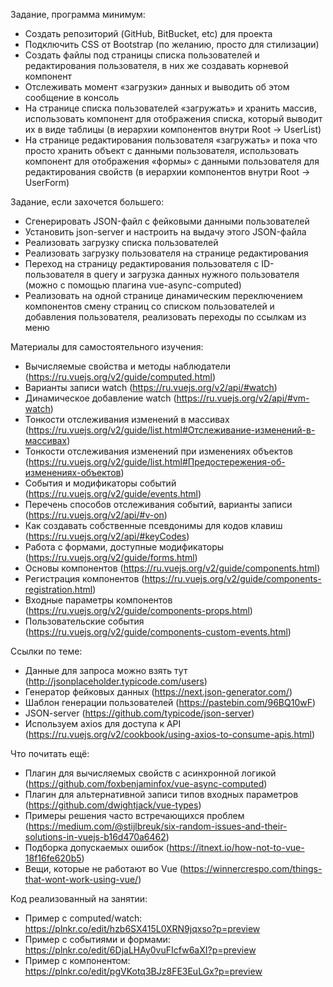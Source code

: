 Задание, программа минимум:
- Создать репозиторий (GitHub, BitBucket, etc) для проекта
- Подключить CSS от Bootstrap (по желанию, просто для стилизации)
- Создать файлы под страницы списка пользователей и редактирования пользователя, в них же создавать корневой компонент
- Отслеживать момент «загрузки» данных и выводить об этом сообщение в консоль
- На странице списка пользователей «загружать» и хранить массив, использовать компонент для отображения списка, который выводит их в виде таблицы (в иерархии компонентов внутри Root → UserList)
- На странице редактирования пользователя «загружать» и пока что просто хранить объект с данными пользователя, использовать компонент для отображения «формы» с данными пользователя для редактирования свойств (в иерархии компонентов внутри Root → UserForm)

Задание, если захочется большего:
- Сгенерировать JSON-файл с фейковыми данными пользователей
- Установить json-server и настроить на выдачу этого JSON-файла
- Реализовать загрузку списка пользователей
- Реализовать загрузку пользователя на странице редактирования
- Переход на страницу редактирования пользователя с ID-пользователя в query и загрузка данных нужного пользователя (можно с помощью плагина vue-async-computed)
- Реализовать на одной странице динамическим переключением компонентов смену страниц со списком пользователей и добавления пользователя, реализовать переходы по ссылкам из меню

Материалы для самостоятельного изучения:
- Вычисляемые свойства и методы наблюдатели (https://ru.vuejs.org/v2/guide/computed.html)
- Варианты записи watch (https://ru.vuejs.org/v2/api/#watch)
- Динамическое добавление watch (https://ru.vuejs.org/v2/api/#vm-watch)
- Тонкости отслеживания изменений в массивах (https://ru.vuejs.org/v2/guide/list.html#Отслеживание-изменений-в-массивах)
- Тонкости отслеживания изменений при изменениях объектов (https://ru.vuejs.org/v2/guide/list.html#Предостережения-об-изменениях-объектов)
- События и модификаторы событий (https://ru.vuejs.org/v2/guide/events.html)
- Перечень способов отслеживания событий, варианты записи (https://ru.vuejs.org/v2/api/#v-on)
- Как создавать собственные псевдонимы для кодов клавиш (https://ru.vuejs.org/v2/api/#keyCodes)
- Работа с формами, доступные модификаторы (https://ru.vuejs.org/v2/guide/forms.html)
- Основы компонентов (https://ru.vuejs.org/v2/guide/components.html)
- Регистрация компонентов (https://ru.vuejs.org/v2/guide/components-registration.html)
- Входные параметры компонентов (https://ru.vuejs.org/v2/guide/components-props.html)
- Пользовательские события (https://ru.vuejs.org/v2/guide/components-custom-events.html)

Ссылки по теме:
- Данные для запроса можно взять тут (http://jsonplaceholder.typicode.com/users)
- Генератор фейковых данных (https://next.json-generator.com/)
- Шаблон генерации пользователей (https://pastebin.com/96BQ10wF)
- JSON-server (https://github.com/typicode/json-server)
- Используем axios для доступа к API (https://ru.vuejs.org/v2/cookbook/using-axios-to-consume-apis.html)

Что почитать ещё:
- Плагин для вычисляемых свойств с асинхронной логикой (https://github.com/foxbenjaminfox/vue-async-computed)
- Плагин для альтернативной записи типов входных параметров (https://github.com/dwightjack/vue-types)
- Примеры решения часто встречающихся проблем (https://medium.com/@stijlbreuk/six-random-issues-and-their-solutions-in-vuejs-b16d470a6462)
- Подборка допускаемых ошибок (https://itnext.io/how-not-to-vue-18f16fe620b5)
- Вещи, которые не работают во Vue (https://winnercrespo.com/things-that-wont-work-using-vue/)

Код реализованный на занятии:
- Пример с computed/watch: https://plnkr.co/edit/hzb6SX415L0XRN9jqxso?p=preview
- Пример с событиями и формами: https://plnkr.co/edit/6DjaLHAy0vuFIcfw6aXI?p=preview
- Пример с компонентом: https://plnkr.co/edit/pgVKotq3BJz8FE3EuLGx?p=preview
